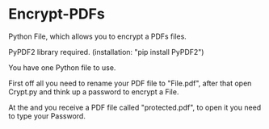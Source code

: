 # Encrypt-PDFs
Python File, which allows you to encrypt a PDFs files.

PyPDF2 library required. (installation: "pip install PyPDF2")

You have one Python file to use.

First off all you need to rename your PDF file to "File.pdf", after that open Crypt.py and think up a password to encrypt a File.

At the and you receive a PDF file called "protected.pdf", to open it you need to type your Password.

